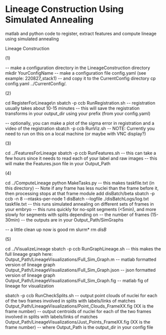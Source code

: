 # Lineage Construction Using Simulated Annealing
matlab and python code to register, extract features and compute lineage using simulated annealing



Lineage Construction

(1)

-- make a configuration directory in the LineageConstruction directory
mkdir YourConfigName
-- make a configuration file config.yaml (see example: 220827_stack1)
-- and copy it to the CurrentConfig directory
cp config.yaml ../CurrentConfig/.


(2)

cd RegisterForLineage\n
sbatch -p ccb RunRegistration.sh
-- registration usually takes about 10-15 minutes
-- this will save the registration transforms in your output_dir using your prefix (from your config.yaml)

-- optionally, you can make a plot of the sigma error in registration and a video of the registration
sbatch -p ccb RunViz.sh
-- NOTE: Currently you need to run on this on a local machine (or maybe with VNC display?)


(3)

cd ../FeaturesForLineage
sbatch -p ccb RunFeatures.sh
-- this can take a few hours since it needs to read each of your label and raw images
-- this will make the Features.json file in your Output_Path

(4)

cd ../ComputeLineage
python MakeTasks.py
-- this makes taskfile.txt (in this directory)
-- Note if any frame has less nuclei than the frame before it, then processing stops at that frame
module add disBatch/beta
sbatch -p ccb -n 8 --ntasks-per-node 1 disBatch --logfile ./disBatchLogs/log.txt taskfile.txt
-- this runs simulated annealing on different sets of frames in your embryo
-- this runs quickly for no-split segments (<5min), and more slowly for segments with splits depending on
-- the number of frames (15-30min)
-- the outputs are in your Output_Path/SimGraphs

-- a little clean up now is good
rm slurm*
rm *disB*

(5)

cd ../VisualizeLineage
sbatch -p ccb RunGraphLineage.sh
-- this makes the full lineage graph here:
    Output_Path/LineageVisualizations/Full_Sim_Graph.m -- matlab formatted version of lineage graph
    Output_Path/LineageVisualizations/Full_Sim_Graph.json -- json formatted version of lineage graph
    Output_Path/LineageVisualizations/Full_Sim_Graph.fig -- matlab fig of lineage for visualization


sbatch -p ccb RunCheckSplits.sh
-- output point clouds of nuclei for each of the two frames involved in splits with labels/links of matches
Output_Path/LineageVisualizations/Point_Clouds_FrameXX.fig (XX is the frame number)
-- output centroids of nuclei for each of the two frames involved in splits with labels/links of matches
Output_Path/LineageVisualizations/Just_Points_FrameXX.fig (XX is the frame number)
-- where Output_Path is the output_dir in your config file
